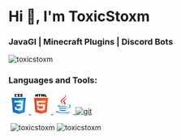 <h1 align="left">Hi 👋, I'm ToxicStoxm</h1>
<h3 align="left">JavaGI | Minecraft Plugins | Discord Bots</h3>
<p align="left"> <img src="https://komarev.com/ghpvc/?username=toxicstoxm&abbreviated=true" alt="toxicstoxm" /> </p>

<h3 align="left">Languages and Tools:</h3>
<p align="left"> 
  <a href="https://www.w3schools.com/css/" target="_blank" rel="noreferrer"> 
    <img src="https://raw.githubusercontent.com/devicons/devicon/master/icons/css3/css3-original-wordmark.svg" alt="css3" width="40" height="40"/> </a> 
  <a href="https://www.w3.org/html/" target="_blank" rel="noreferrer"> 
    <img src="https://raw.githubusercontent.com/devicons/devicon/master/icons/html5/html5-original-wordmark.svg" alt="html5" width="40" height="40"/> </a> 
  <a href="https://www.java.com" target="_blank" rel="noreferrer"> 
    <img src="https://raw.githubusercontent.com/devicons/devicon/master/icons/java/java-original.svg" alt="java" width="40" height="40"/> </a>
<a href="https://git-scm.com/" target="_blank" rel="noreferrer"> 
  <img src="https://www.vectorlogo.zone/logos/git-scm/git-scm-icon.svg" alt="git" width="40" height="40"/> </a>
</p>
<p align="left">&nbsp;<img align="center" src="https://github-readme-stats.vercel.app/api?username=toxicstoxm&theme=dark&show_icons=true&locale=en&include_all_commits=true&rank_icon=percentile" alt="toxicstoxm" />&nbsp;<img align="center" src="https://github-readme-stats.vercel.app/api/top-langs/?username=toxicstoxm&theme=dark&show_icons=true&langs_count=3&hide_title=false&locale=en" alt="toxicstoxm" /></p>
<!--
<h3 align="left">Current projects:</h3>
<p align="left">&nbsp;<img align="center" src="https://github-readme-stats.vercel.app/api/pin/?username=toxicstoxm&repo=craftiservi&theme=dark" alt="toxicstoxm" /></p>
-->

